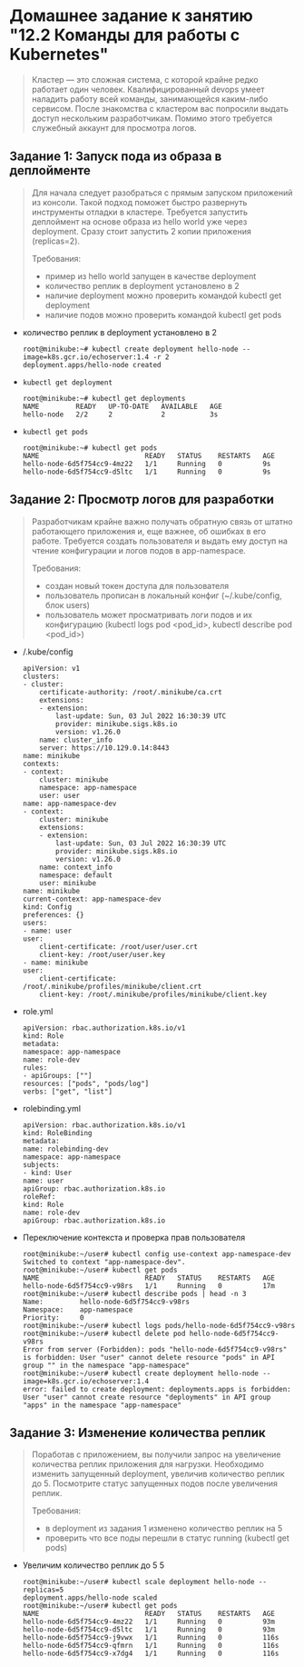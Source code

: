 # Домашнее задание к занятию "12.2 Команды для работы с Kubernetes"

> Кластер — это сложная система, с которой крайне редко работает один человек. Квалифицированный devops умеет наладить работу всей команды, занимающейся каким-либо сервисом.
> После знакомства с кластером вас попросили выдать доступ нескольким разработчикам. Помимо этого требуется служебный аккаунт для просмотра логов.

## Задание 1: Запуск пода из образа в деплойменте

> Для начала следует разобраться с прямым запуском приложений из консоли. Такой подход поможет быстро развернуть инструменты отладки в кластере. Требуется запустить деплоймент на основе образа из hello world уже через deployment. Сразу стоит запустить 2 копии приложения (replicas=2). 
> 
> Требования:
>  * пример из hello world запущен в качестве deployment
>  * количество реплик в deployment установлено в 2
>  * наличие deployment можно проверить командой kubectl get deployment
>  * наличие подов можно проверить командой kubectl get pods

* количество реплик в deployment установлено в 2
    ```
    root@minikube:~# kubectl create deployment hello-node --image=k8s.gcr.io/echoserver:1.4 -r 2
    deployment.apps/hello-node created
    ```
* `kubectl get deployment`
    ```
    root@minikube:~# kubectl get deployments
    NAME         READY   UP-TO-DATE   AVAILABLE   AGE
    hello-node   2/2     2            2           3s
    ```
* ```kubectl get pods```
    ```
    root@minikube:~# kubectl get pods
    NAME                          READY   STATUS    RESTARTS   AGE
    hello-node-6d5f754cc9-4mz22   1/1     Running   0          9s
    hello-node-6d5f754cc9-d5ltc   1/1     Running   0          9s
    ```

## Задание 2: Просмотр логов для разработки

> Разработчикам крайне важно получать обратную связь от штатно работающего приложения и, еще важнее, об ошибках в его работе. 
> Требуется создать пользователя и выдать ему доступ на чтение конфигурации и логов подов в app-namespace.
> 
> Требования: 
>  * создан новый токен доступа для пользователя
>  * пользователь прописан в локальный конфиг (~/.kube/config, блок users)
>  * пользователь может просматривать логи подов и их конфигурацию (kubectl logs pod <pod_id>, kubectl describe pod <pod_id>)

* /.kube/config
    ```
    apiVersion: v1
    clusters:
    - cluster:
        certificate-authority: /root/.minikube/ca.crt
        extensions:
        - extension:
            last-update: Sun, 03 Jul 2022 16:30:39 UTC
            provider: minikube.sigs.k8s.io
            version: v1.26.0
        name: cluster_info
        server: https://10.129.0.14:8443
    name: minikube
    contexts:
    - context:
        cluster: minikube
        namespace: app-namespace
        user: user
    name: app-namespace-dev
    - context:
        cluster: minikube
        extensions:
        - extension:
            last-update: Sun, 03 Jul 2022 16:30:39 UTC
            provider: minikube.sigs.k8s.io
            version: v1.26.0
        name: context_info
        namespace: default
        user: minikube
    name: minikube
    current-context: app-namespace-dev
    kind: Config
    preferences: {}
    users:
    - name: user
    user:
        client-certificate: /root/user/user.crt
        client-key: /root/user/user.key
    - name: minikube
    user:
        client-certificate: /root/.minikube/profiles/minikube/client.crt
        client-key: /root/.minikube/profiles/minikube/client.key
    ```
* role.yml
    ```
    apiVersion: rbac.authorization.k8s.io/v1
    kind: Role
    metadata:
    namespace: app-namespace
    name: role-dev
    rules:
    - apiGroups: [""]
    resources: ["pods", "pods/log"]
    verbs: ["get", "list"]
    ```
* rolebinding.yml
    ```
    apiVersion: rbac.authorization.k8s.io/v1
    kind: RoleBinding
    metadata:
    name: rolebinding-dev
    namespace: app-namespace
    subjects:
    - kind: User
    name: user
    apiGroup: rbac.authorization.k8s.io
    roleRef:
    kind: Role
    name: role-dev
    apiGroup: rbac.authorization.k8s.io
    ```
* Переключение контекста и проверка прав пользователя
    ```
    root@minikube:~/user# kubectl config use-context app-namespace-dev
    Switched to context "app-namespace-dev".
    root@minikube:~/user# kubectl get pods
    NAME                          READY   STATUS    RESTARTS   AGE
    hello-node-6d5f754cc9-v98rs   1/1     Running   0          17m
    root@minikube:~/user# kubectl describe pods | head -n 3
    Name:         hello-node-6d5f754cc9-v98rs
    Namespace:    app-namespace
    Priority:     0
    root@minikube:~/user# kubectl logs pods/hello-node-6d5f754cc9-v98rs
    root@minikube:~/user# kubectl delete pod hello-node-6d5f754cc9-v98rs
    Error from server (Forbidden): pods "hello-node-6d5f754cc9-v98rs" is forbidden: User "user" cannot delete resource "pods" in API group "" in the namespace "app-namespace"
    root@minikube:~/user# kubectl create deployment hello-node --image=k8s.gcr.io/echoserver:1.4
    error: failed to create deployment: deployments.apps is forbidden: User "user" cannot create resource "deployments" in API group "apps" in the namespace "app-namespace"
    ```


## Задание 3: Изменение количества реплик 

> Поработав с приложением, вы получили запрос на увеличение количества реплик приложения для нагрузки. Необходимо изменить запущенный deployment, увеличив количество реплик до 5. Посмотрите статус запущенных подов после увеличения реплик. 
> 
> Требования:
>  * в deployment из задания 1 изменено количество реплик на 5
>  * проверить что все поды перешли в статус running (kubectl get pods)

* Увеличим количество реплик до 5 5
    ```
    root@minikube:~/user# kubectl scale deployment hello-node --replicas=5
    deployment.apps/hello-node scaled
    root@minikube:~/user# kubectl get pods
    NAME                          READY   STATUS    RESTARTS   AGE
    hello-node-6d5f754cc9-4mz22   1/1     Running   0          93m
    hello-node-6d5f754cc9-d5ltc   1/1     Running   0          93m
    hello-node-6d5f754cc9-j9vwx   1/1     Running   0          116s
    hello-node-6d5f754cc9-qfmrn   1/1     Running   0          116s
    hello-node-6d5f754cc9-x7dg4   1/1     Running   0          116s
    ```